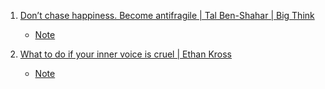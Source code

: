 1. [Don’t chase happiness. Become antifragile | Tal Ben-Shahar | Big Think](https://youtu.be/e-or_D-qNqM)
    - [Note](./Note/Become_Antifragile.md)

2. [What to do if your inner voice is cruel | Ethan Kross](https://youtu.be/z5XdX_ryHoc)
    - [Note](./Note/What_to_do_If_Innter_Voice_is_Cruel.md)